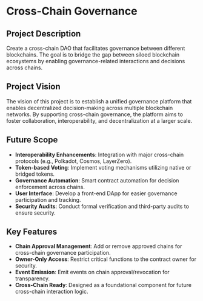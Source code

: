 # Cross-Chain Governance

## Project Description
Create a cross-chain DAO that facilitates governance between different blockchains. The goal is to bridge the gap between siloed blockchain ecosystems by enabling governance-related interactions and decisions across chains.

## Project Vision
The vision of this project is to establish a unified governance platform that enables decentralized decision-making across multiple blockchain networks. By supporting cross-chain governance, the platform aims to foster collaboration, interoperability, and decentralization at a larger scale.

## Future Scope
- **Interoperability Enhancements**: Integration with major cross-chain protocols (e.g., Polkadot, Cosmos, LayerZero).
- **Token-based Voting**: Implement voting mechanisms utilizing native or bridged tokens.
- **Governance Automation**: Smart contract automation for decision enforcement across chains.
- **User Interface**: Develop a front-end DApp for easier governance participation and tracking.
- **Security Audits**: Conduct formal verification and third-party audits to ensure security.

## Key Features
- **Chain Approval Management**: Add or remove approved chains for cross-chain governance participation.
- **Owner-Only Access**: Restrict critical functions to the contract owner for security.
- **Event Emission**: Emit events on chain approval/revocation for transparency.
- **Cross-Chain Ready**: Designed as a foundational component for future cross-chain interaction logic.
